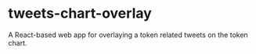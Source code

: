 # tweets-chart-overlay
 A React-based web app for overlaying a token related tweets on the token chart.
